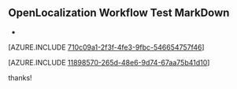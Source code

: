 ## OpenLocalization Workflow Test MarkDown
* 

[AZURE.INCLUDE [710c09a1-2f3f-4fe3-9fbc-546654757f46](calleeMd1.md)]



[AZURE.INCLUDE [11898570-265d-48e6-9d74-67aa75b41d10](calleeMd2.md)]

 
thanks!